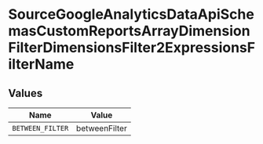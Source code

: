 # SourceGoogleAnalyticsDataApiSchemasCustomReportsArrayDimensionFilterDimensionsFilter2ExpressionsFilterName


## Values

| Name             | Value            |
| ---------------- | ---------------- |
| `BETWEEN_FILTER` | betweenFilter    |